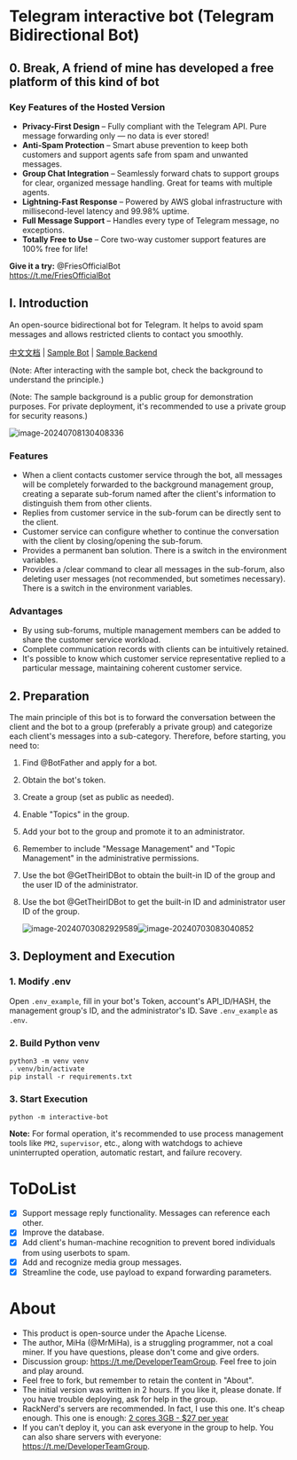 # Telegram interactive bot (Telegram Bidirectional Bot)

## 0. Break, A friend of mine has developed a free platform of this kind of bot
### Key Features of the Hosted Version

- **Privacy-First Design** – Fully compliant with the Telegram API. Pure message forwarding only — no data is ever stored!
- **Anti-Spam Protection** – Smart abuse prevention to keep both customers and support agents safe from spam and unwanted messages.
- **Group Chat Integration** – Seamlessly forward chats to support groups for clear, organized message handling. Great for teams with multiple agents.
- **Lightning-Fast Response** – Powered by AWS global infrastructure with millisecond-level latency and 99.98% uptime.
- **Full Message Support** – Handles every type of Telegram message, no exceptions.
- **Totally Free to Use** – Core two-way customer support features are 100% free for life!

**Give it a try:** @FriesOfficialBot  
https://t.me/FriesOfficialBot

## I. Introduction

An open-source bidirectional bot for Telegram. It helps to avoid spam messages and allows restricted clients to contact you smoothly.

[中文文档](https://github.com/MiHaKun/Telegram-interactive-bot/blob/master/README.md) | [Sample Bot](https://t.me/CustomerConnectBot) | [Sample Backend](https://t.me/MiHaCMSGroup)

(Note: After interacting with the sample bot, check the background to understand the principle.)

(Note: The sample background is a public group for demonstration purposes. For private deployment, it's recommended to use a private group for security reasons.)

![image-20240708130408336](./doc/cn/image-20240708130408336.png)

### Features
- When a client contacts customer service through the bot, all messages will be completely forwarded to the background management group, creating a separate sub-forum named after the client's information to distinguish them from other clients.
- Replies from customer service in the sub-forum can be directly sent to the client.
- Customer service can configure whether to continue the conversation with the client by closing/opening the sub-forum.
- Provides a permanent ban solution. There is a switch in the environment variables.
- Provides a /clear command to clear all messages in the sub-forum, also deleting user messages (not recommended, but sometimes necessary). There is a switch in the environment variables.

### Advantages
- By using sub-forums, multiple management members can be added to share the customer service workload.
- Complete communication records with clients can be intuitively retained.
- It's possible to know which customer service representative replied to a particular message, maintaining coherent customer service.

## 2. Preparation
The main principle of this bot is to forward the conversation between the client and the bot to a group (preferably a private group) and categorize each client's messages into a sub-category. Therefore, before starting, you need to:
1. Find @BotFather and apply for a bot.
2. Obtain the bot's token.
3. Create a group (set as public as needed).
4. Enable "Topics" in the group.
5. Add your bot to the group and promote it to an administrator.
6. Remember to include "Message Management" and "Topic Management" in the administrative permissions.
7. Use the bot @GetTheirIDBot to obtain the built-in ID of the group and the user ID of the administrator.
8. Use the bot @GetTheirIDBot to get the built-in ID and administrator user ID of the group.

   ![image-20240703082929589](./doc/en/image-20240703083738158.png)![image-20240703083040852](./doc/en/image-20240703083634098.png)

## 3. Deployment and Execution

### 1. Modify .env
Open `.env_example`, fill in your bot's Token, account's API_ID/HASH, the management group's ID, and the administrator's ID. Save `.env_example` as `.env`.

### 2. Build Python venv
```
python3 -m venv venv
. venv/bin/activate
pip install -r requirements.txt
```

### 3. Start Execution
```
python -m interactive-bot
```

**Note:** For formal operation, it's recommended to use process management tools like `PM2`, `supervisor`, etc., along with watchdogs to achieve uninterrupted operation, automatic restart, and failure recovery.

# ToDoList
- [x] Support message reply functionality. Messages can reference each other.
- [x] Improve the database.
- [x] Add client's human-machine recognition to prevent bored individuals from using userbots to spam.
- [x] Add and recognize media group messages.
- [x] Streamline the code, use payload to expand forwarding parameters.

# About

- This product is open-source under the Apache License.
- The author, MiHa (@MrMiHa), is a struggling programmer, not a coal miner. If you have questions, please don't come and give orders.
- Discussion group: https://t.me/DeveloperTeamGroup. Feel free to join and play around.
- Feel free to fork, but remember to retain the content in "About".
- The initial version was written in 2 hours. If you like it, please donate. If you have trouble deploying, ask for help in the group.
- RackNerd's servers are recommended. In fact, I use this one. It's cheap enough.
This one is enough: [2 cores 3GB - $27 per year](https://my.racknerd.com/aff.php?aff=11705&pid=828)
- If you can't deploy it, you can ask everyone in the group to help. You can also share servers with everyone: https://t.me/DeveloperTeamGroup.
